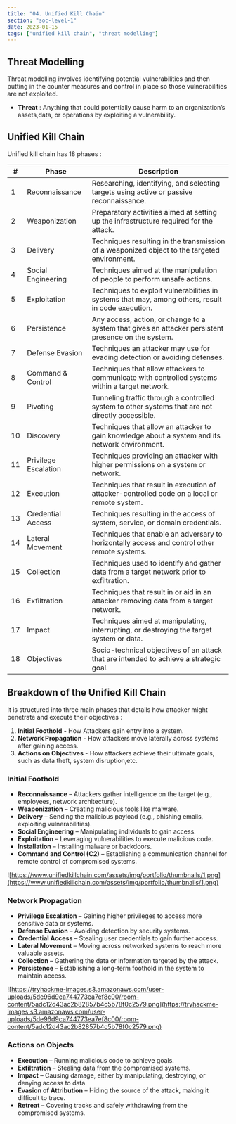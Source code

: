 ```yaml
---
title: "04. Unified Kill Chain"
section: "soc-level-1"
date: 2023-01-15
tags: ["unified kill chain", "threat modelling"]
---
```


## Threat Modelling

Threat modelling involves identifying potential vulnerabilities and then putting in the counter measures and control in place so those vulnerabilities are not exploited.

- **Threat** : Anything that could potentially cause harm to an organization’s assets,data, or operations by exploiting a vulnerability.

## Unified Kill Chain

Unified kill chain has 18 phases :

|#|Phase|Description|
|---|---|---|
|1|Reconnaissance|Researching, identifying, and selecting targets using active or passive reconnaissance.|
|2|Weaponization|Preparatory activities aimed at setting up the infrastructure required for the attack.|
|3|Delivery|Techniques resulting in the transmission of a weaponized object to the targeted environment.|
|4|Social Engineering|Techniques aimed at the manipulation of people to perform unsafe actions.|
|5|Exploitation|Techniques to exploit vulnerabilities in systems that may, among others, result in code execution.|
|6|Persistence|Any access, action, or change to a system that gives an attacker persistent presence on the system.|
|7|Defense Evasion|Techniques an attacker may use for evading detection or avoiding defenses.|
|8|Command & Control|Techniques that allow attackers to communicate with controlled systems within a target network.|
|9|Pivoting|Tunneling traffic through a controlled system to other systems that are not directly accessible.|
|10|Discovery|Techniques that allow an attacker to gain knowledge about a system and its network environment.|
|11|Privilege Escalation|Techniques providing an attacker with higher permissions on a system or network.|
|12|Execution|Techniques that result in execution of attacker-controlled code on a local or remote system.|
|13|Credential Access|Techniques resulting in the access of system, service, or domain credentials.|
|14|Lateral Movement|Techniques that enable an adversary to horizontally access and control other remote systems.|
|15|Collection|Techniques used to identify and gather data from a target network prior to exfiltration.|
|16|Exfiltration|Techniques that result in or aid in an attacker removing data from a target network.|
|17|Impact|Techniques aimed at manipulating, interrupting, or destroying the target system or data.|
|18|Objectives|Socio-technical objectives of an attack that are intended to achieve a strategic goal.|

## Breakdown of the Unified Kill Chain

It is structured into three main phases that details how attacker might penetrate and execute their objectives :

1. **Initial Foothold** - How Attackers gain entry into a system.
2. **Network Propagation** - How attackers move laterally across systems after gaining access.
3. **Actions on Objectives** - How attackers achieve their ultimate goals, such as data theft, system disruption,etc.

### Initial Foothold

- **Reconnaissance** – Attackers gather intelligence on the target (e.g., employees, network architecture).
- **Weaponization** – Creating malicious tools like malware.
- **Delivery** – Sending the malicious payload (e.g., phishing emails, exploiting vulnerabilities).
- **Social Engineering** – Manipulating individuals to gain access.
- **Exploitation** – Leveraging vulnerabilities to execute malicious code.
- **Installation** – Installing malware or backdoors.
- **Command and Control (C2)** – Establishing a communication channel for remote control of compromised systems.

![https://www.unifiedkillchain.com/assets/img/portfolio/thumbnails/1.png](https://www.unifiedkillchain.com/assets/img/portfolio/thumbnails/1.png)

### Network Propagation

- **Privilege Escalation** – Gaining higher privileges to access more sensitive data or systems.
- **Defense Evasion** – Avoiding detection by security systems.
- **Credential Access** – Stealing user credentials to gain further access.
- **Lateral Movement** – Moving across networked systems to reach more valuable assets.
- **Collection** – Gathering the data or information targeted by the attack.
- **Persistence** – Establishing a long-term foothold in the system to maintain access.

![https://tryhackme-images.s3.amazonaws.com/user-uploads/5de96d9ca744773ea7ef8c00/room-content/5adc12d43ac2b82857b4c5b78f0c2579.png](https://tryhackme-images.s3.amazonaws.com/user-uploads/5de96d9ca744773ea7ef8c00/room-content/5adc12d43ac2b82857b4c5b78f0c2579.png)

### Actions on Objects

- **Execution** – Running malicious code to achieve goals.
- **Exfiltration** – Stealing data from the compromised systems.
- **Impact** – Causing damage, either by manipulating, destroying, or denying access to data.
- **Evasion of Attribution** – Hiding the source of the attack, making it difficult to trace.
- **Retreat** – Covering tracks and safely withdrawing from the compromised systems.